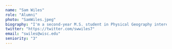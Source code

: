 ```yaml
---
name: "Sam Wiles"
role: "Alumni"
photo: "SamWiles.jpeg"
biography: "I'm a second-year M.S. student in Physical Geography interested in paleoecology, climate change, landscape ecology, and forest systems. My current project involves working up a pollen record from Central Michigan to investigate the relationship between abrupt ecological change and ecotonal dynamics."
twitter: "https://twitter.com/swwiles7"
email: "swiles@wisc.edu"
seniority: "3"
---
```



